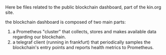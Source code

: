 Here be files related to the public blockchain dashboard, part of the kin.org site. 

the blockchain dashboard is composed of two main parts:

1. a Prometheus "cluster" that collects, stores and makes available data regarding our blockchain.
2. a telegraf client (running in frankfurt) that periodically samples the blockchain's entry points and reports health metrics to Prometheus.

